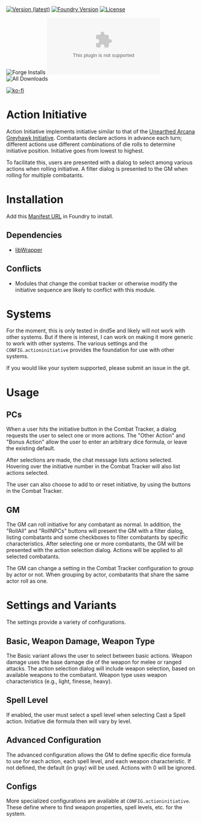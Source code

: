 [![Version (latest)](https://img.shields.io/github/v/release/caewok/fvtt-action-initiative)](https://github.com/caewok/fvtt-action-initiative/releases/latest)
[![Foundry Version](https://img.shields.io/badge/dynamic/json.svg?url=https://github.com/caewok/fvtt-action-initiative/releases/latest/download/module.json&label=Foundry%20Version&query=$.compatibility.verified&colorB=blueviolet)](https://github.com/caewok/fvtt-action-initiative/releases/latest)
[![License](https://img.shields.io/github/license/caewok/fvtt-action-initiative)](LICENSE)

![Forge Installs](https://img.shields.io/badge/dynamic/json?label=Forge%20Installs&query=package.installs&suffix=%25&url=https://forge-vtt.com/api/bazaar/package/actioninitiative&colorB=4aa94a)
![Latest Release Download Count](https://img.shields.io/github/downloads/caewok/fvtt-action-initiative/latest/module.zip)
![All Downloads](https://img.shields.io/github/downloads/caewok/fvtt-action-initiative/total)

[![ko-fi](https://ko-fi.com/img/githubbutton_sm.svg)](https://ko-fi.com/H2H3Y7IJW)

# Action Initiative

Action Initiative implements initiative similar to that of the [Unearthed Arcana Greyhawk Initiative](https://media.wizards.com/2017/dnd/downloads/UAGreyhawkInitiative.pdf).          Combatants declare actions in advance each turn; different actions use different        combinations of die rolls to determine initiative position. Initiative goes from lowest to highest.

To facilitate this, users are presented with a dialog to select among various actions when rolling initiative. A filter dialog is presented to the GM when rolling for multiple combatants.

# Installation

Add this [Manifest URL](https://github.com/caewok/fvtt-action-initiative/releases/latest/download/module.json) in Foundry to install.

## Dependencies
- [libWrapper](https://github.com/ruipin/fvtt-lib-wrapper)

## Conflicts
- Modules that change the combat tracker or otherwise modify the initiative sequence are likely to conflict with this module.

# Systems

For the moment, this is only tested in dnd5e and likely will not work with other systems. But if there is interest, I can work on making it more generic to work with other systems. The various settings and the `CONFIG.actioninitiative` provides the foundation for use with other systems.

If you would like your system supported, please submit an issue in the git.

# Usage

## PCs

When a user hits the initiative button in the Combat Tracker, a dialog requests the user to select one or more actions. The "Other Action" and "Bonus Action" allow the user to enter an arbitrary dice formula, or leave the existing default.

After selections are made, the chat message lists actions selected. Hovering over the initiative number in the Combat Tracker will also list actions selected.

The user can also choose to add to or reset initiative, by using the buttons in the Combat Tracker.

## GM

The GM can roll initiative for any combatant as normal. In addition, the "RollAll" and "RollNPCs" buttons will present the GM with a filter dialog, listing combatants and some checkboxes to filter combatants by specific characteristics. After selecting one or more combatants, the GM will be presented with the action selection dialog. Actions will be applied to all selected combatants.

The GM can change a setting in the Combat Tracker configuration to group by actor or not. When grouping by actor, combatants that share the same actor roll as one.

# Settings and Variants

The settings provide a variety of configurations.

## Basic, Weapon Damage, Weapon Type

The Basic variant allows the user to select between basic actions. Weapon damage uses the base damage die of the weapon for melee or ranged attacks. The action selection dialog will include weapon selection, based on available weapons to the combatant. Weapon type uses weapon characteristics (e.g., light, finesse, heavy).

## Spell Level

If enabled, the user must select a spell level when selecting Cast a Spell action. Initiative die formula then will vary by level.

## Advanced Configuration

The advanced configuration allows the GM to define specific dice formula to use for each action, each spell level, and each weapon characteristic. If not defined, the default (in gray) will be used. Actions with 0 will be ignored.

## Configs

More specialized configurations are available at `CONFIG.actioninitiative`. These define where to find weapon properties, spell levels, etc. for the system.
